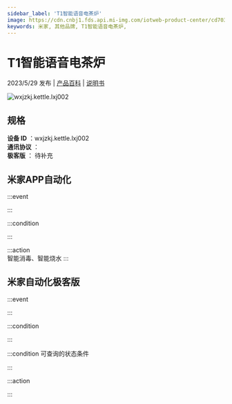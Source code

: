 ```yaml
---
sidebar_label: 'T1智能语音电茶炉'
image: https://cdn.cnbj1.fds.api.mi-img.com/iotweb-product-center/cd70339644ce90e0ddf3a71c4c137659_1681981470751.png?GalaxyAccessKeyId=AKVGLQWBOVIRQ3XLEW&Expires=9223372036854775807&Signature=0yNnhTrqm1usS4DtkKYG/u+CpMM=
keywords: 米家, 其他品牌, T1智能语音电茶炉, 
---
```

# T1智能语音电茶炉

2023/5/29 发布 | [产品百科](https://home.mi.com/webapp/content/baike/product/index.html?model=wxjzkj.kettle.lxj002/) | [说明书](https://home.mi.com/views/introduction.html?model=wxjzkj.kettle.lxj002&region=cn)

![wxjzkj.kettle.lxj002](https://cdn.cnbj1.fds.api.mi-img.com/iotweb-product-center/cd70339644ce90e0ddf3a71c4c137659_1681981470751.png?GalaxyAccessKeyId=AKVGLQWBOVIRQ3XLEW&Expires=9223372036854775807&Signature=0yNnhTrqm1usS4DtkKYG/u+CpMM=)

## 规格  
> 
**设备 ID** ：wxjzkj.kettle.lxj002  
**通讯协议** ：  
**极客版**  ： 待补充 


## 米家APP自动化  

:::event  

:::

:::condition  

:::

:::action   
智能消毒、智能烧水
:::

## 米家自动化极客版  

:::event  

:::

:::condition  

:::

:::condition 可查询的状态条件  

:::

:::action  

:::

        
